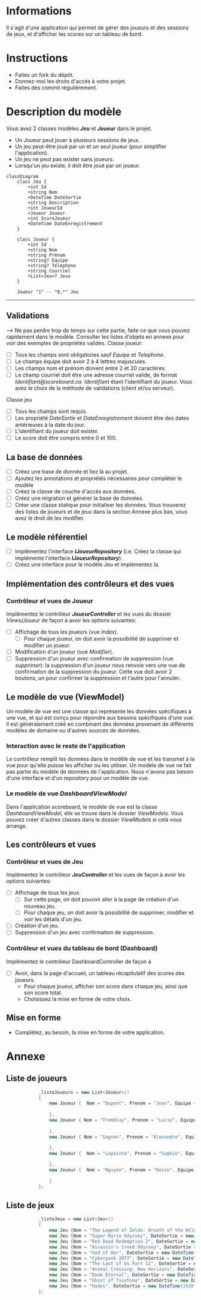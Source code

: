 # Informations
Il s'agit d'une application qui permet de gérer des joueurs et des sessions de jeux, et d'afficher les scores sur un tableau de bord.

# Instructions
- Faites un fork du dépôt.
- Donnez-moi les droits d'accès à votre projet.
- Faites des commit régulièrement. 

# Description du modèle 
Vous avez 2 classes modèles **_Jeu_** et **_Joueur_** dans le projet. 
- Un Joueur peut jouer à plusieurs sessions de jeux. 
- Un jeu peut-être joué par un et un seul joueur (pour simplifier l'application). 
- Un jeu ne peut pas exister sans joueurs. 
- Lorsqu'un jeu existe, il doit être joué par un joueur.

```mermaid
classDiagram
    class Jeu {
        +int Id
        +string Nom
        +DateTime DateSortie
        +string Description
        +int JoueurId
        +Joueur Joueur
        +int ScoreJoueur
        +DateTime DateEnregistrement
    }

    class Joueur {
        +int Id
        +string Nom
        +string Prénom
        +string? Equipe
        +string? Telephone
        +string Courriel
        +List<Jeu>? Jeux
    }

    Joueur "1" -- "0,*" Jeu
```

-----------------------------------------

## Validations
--> Ne pas perdre trop de temps sur cette partie, faite ce que vous pouvez rapidement dans le modèle. Consulter les listes d'objets en annexe pour voir des exemples de propriétés valides.
Classe joueur:
- [ ] Tous les champs sont obligatoires sauf _Equipe_ et _Telephone_.
- [ ] Le champs équipe doit avoir 2 à 4 lettres majuscules.
- [ ] Les champs nom et prénom doivent entre 2 et 20 caractères.
- [ ] Le champ courriel doit être une adresse courriel valide, de format _Identifiant@scoreboard.ca_. _Identifiant_ étant l'identifiant du joueur. Vous avez le choix de la méthode de validations (client et/ou serveur).

Classe jeu
- [ ] Tous les champs sont requis.
- [ ] Les propriété _DateSortie_ et _DateEnregistrement_ doivent être des dates antérieures à la date du jour.
- [ ] L'identifiant du joueur doit exister.
- [ ] Le score doit être compris entre 0 et 100.

## La base de données
- [ ] Créez une base de donnée et liez là au projet.
- [ ] Ajoutez les annotations et propriétés nécessaires pour compléter le modèle
- [ ] Créez la classe de couche d'accès aux données.
- [ ] Créez une migration et générer la base de données.
- [ ] Créer une classe statique pour initialiser les données. Vous trouverez des listes de joueurs et de jeux dans la section Annexe plus bas, vous avez le droit de les modifier.

## Le modèle référentiel 
- [ ] Implémentez l'interface **_IJoueurRepository_** (i.e. Créez la classe qui implémente l'interface **_IJoueurRepository_**). 
- [ ] Créez une interface pour le modèle Jeu et implémentez la.

## Implémentation des contrôleurs et des vues
### Contrôleur et vues de Joueur 
Implémentez le contrôleur **_JoueurController_** et les vues du dossier _Views/Joueur_ de façon à avoir les options suivantes:
- [ ] Affichage de tous les joueurs (vue _Index_). 
    - [ ] Pour chaque joueur, on doit avoir la possibilité de supprimer et modifier un joueur.
- [ ] Modification d'un joueur (vue _Modifier_).
- [ ] Suppression d'un joueur avec confirmation de suppression (vue _supprimer_): la suppression d'un joueur nous renvoie vers une vue de confirmation de la suppression du joueur. Cette vue doit avoir 2 boutons, un pour confirmer la suppression et l'autre pour l'annuler.

 ## Le modèle de vue (ViewModel)
Un modèle de vue est une classe qui représente les données spécifiques à une vue, et qui est conçu pour répondre aux besoins spécifiques d'une vue. Il est généralement créé en combinant des données provenant de différents modèles de domaine ou d'autres sources de données. 

### Interaction avec le reste de l'application
Le contrôleur remplit les données dans le modèle de vue et les transmet à la vue pour qu'elle puisse les afficher ou les utiliser. Un modèle de vue ne fait pas partie du modèle de données de l'application. Nous n'avons pas besoin d'une interface et d'un repository pour un modèle de vue.

### Le modèle de vue _DashboardViewModel_
Dans l'application scoreboard, le modèle de vue est la classe _DashboardViewModel_, elle se trouve dans le dossier _ViewModels_. Vous pouvez créer d'autres classes dans le dossier _ViewModels_ si celà vous arrange. 

## Les contrôleurs et vues
### Contrôleur et vues de Jeu 
Implémentez le contrôleur **_JeuController_** et les vues de façon à avoir les options suivantes:

- [ ] Affichage de tous les jeux. 
    - [ ] Sur cette page, on doit pouvoir aller à la page de création d'un nouveau jeu. 
    - [ ] Pour chaque jeu, on doit avoir la possibilité de supprimer, modifier et voir les détails d'un jeu.
- [ ] Création d'un jeu.
- [ ] Suppression d'un jeu avec confirmation de suppression.

### Contrôleur et vues du tableau de bord (Dashboard) 
Implémentez le contrôleur DashboardController de façon à 
- [ ] Avoir, dans la page d'accueil, un tableau récapitulatif des scores des joueurs. 
    - Pour chaque joueur, afficher son score dans chaque jeu, ainsi que son score total. 
    - Choisissez la mise en forme de votre choix.

## Mise en forme
- Complétez, au besoin, la mise en forme de votre application.

# Annexe
## Liste de joueurs
```c#
            _listeJoueurs = new List<Joueur>()
            {
                new Joueur {  Nom = "Dupont", Prenom = "Jean", Equipe = "AIGL", Telephone = "514-123-4567", Courriel = "jean.dupont@aigles.com",
                            
                },
                new Joueur { Nom = "Tremblay", Prenom = "Lucie", Equipe = "RNRD", Telephone = "450-987-6543", Courriel = "lucie.tremblay@renards.com",
                           
                },
                new Joueur { Nom = "Gagnon", Prenom = "Alexandre", Equipe = "LION", Telephone = "819-345-6789", Courriel = "alexandre.gagnon@lions.com",
                           
                },
                new Joueur {  Nom = "Lapointe", Prenom = "Sophie", Equipe = "TIGR", Telephone = "418-765-4321", Courriel = "sophie.lapointe@tigres.com",

                },
                new Joueur {  Nom = "Nguyen", Prenom = "Kevin", Equipe = "EPRV", Telephone = "514-876-5432", Courriel = "kevin.nguyen@eperviers.com",
                            
                }
            };
```
## Liste de jeux
```c#
            _listeJeux = new List<Jeu>()
            {
                new Jeu {Nom = "The Legend of Zelda: Breath of the Wild", DateSortie = new DateTime(2017, 3, 3), Description = "Jeu d'action-aventure en monde ouvert", JoueurId = 1, ScoreJoueur = 60, DateEnregistrement = DateTime.Now },
                new Jeu {Nom = "Super Mario Odyssey", DateSortie = new DateTime(2017, 10, 27), Description = "Jeu de plateforme en monde ouvert", JoueurId = 1, ScoreJoueur = 50, DateEnregistrement = DateTime.Now },
                new Jeu {Nom = "Red Dead Redemption 2", DateSortie = new DateTime(2018, 10, 26), Description = "Jeu d'action-aventure en monde ouvert dans le Far West", JoueurId = 1, ScoreJoueur = 100, DateEnregistrement = DateTime.Now },
                new Jeu {Nom = "Assassin's Creed Odyssey", DateSortie = new DateTime(2018, 10, 5), Description = "Jeu d'action-aventure en monde ouvert dans la Grèce antique", JoueurId = 2, ScoreJoueur = 100, DateEnregistrement = DateTime.Now },
                new Jeu {Nom = "God of War", DateSortie = new DateTime(2018, 4, 20), Description = "Jeu d'action-aventure en monde ouvert inspiré de la mythologie nordique", JoueurId = 2, ScoreJoueur = 30, DateEnregistrement = DateTime.Now },
                new Jeu {Nom = "Cyberpunk 2077", DateSortie = new DateTime(2020, 12, 10), Description = "Jeu de rôle en monde ouvert futuriste", JoueurId = 3, ScoreJoueur = 70, DateEnregistrement = DateTime.Now},
                new Jeu {Nom = "The Last of Us Part II", DateSortie = new DateTime(2020, 6, 19), Description = "Jeu d'action-aventure et de survie post-apocalyptique", JoueurId = 4,  ScoreJoueur = 100, DateEnregistrement = DateTime.Now },
                new Jeu {Nom = "Animal Crossing: New Horizons", DateSortie = new DateTime(2020, 3, 20), Description = "Jeu de simulation de vie en monde ouvert", JoueurId = 4, ScoreJoueur = 10, DateEnregistrement = DateTime.Now },
                new Jeu {Nom = "Doom Eternal", DateSortie = new DateTime(2020, 3, 20), Description = "Jeu de tir à la première personne", JoueurId = 4, ScoreJoueur = 90, DateEnregistrement = DateTime.Now },
                new Jeu {Nom = "Ghost of Tsushima", DateSortie = new DateTime(2020, 7, 17), Description = "Jeu d'action-aventure en monde ouvert dans le Japon féodal", JoueurId = 5, ScoreJoueur = 100, DateEnregistrement = DateTime.Now },
                new Jeu {Nom = "Hades", DateSortie = new DateTime(2020, 9, 17), Description = "Jeu de rôle d'action roguelike", JoueurId = 5, ScoreJoueur = 40, DateEnregistrement = DateTime.Now }
            };
```
